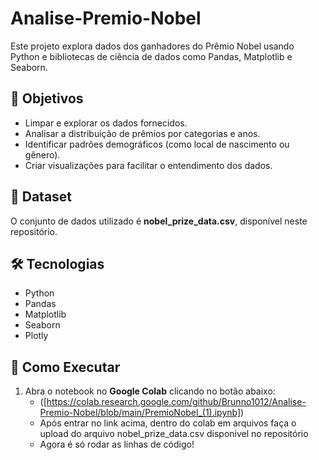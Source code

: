 # Analise-Premio-Nobel
Este projeto explora dados dos ganhadores do Prêmio Nobel usando Python e bibliotecas de ciência de dados como Pandas, Matplotlib e Seaborn.

## 🎯 Objetivos
- Limpar e explorar os dados fornecidos.
- Analisar a distribuição de prêmios por categorias e anos.
- Identificar padrões demográficos (como local de nascimento ou gênero).
- Criar visualizações para facilitar o entendimento dos dados.

## 📂 Dataset
O conjunto de dados utilizado é **nobel_prize_data.csv**, disponível neste repositório.

## 🛠 Tecnologias
- Python
- Pandas
- Matplotlib
- Seaborn
- Plotly

## 🚀 Como Executar
1. Abra o notebook no **Google Colab** clicando no botão abaixo:
   - ([https://colab.research.google.com/github/Brunno1012/Analise-Premio-Nobel/blob/main/PremioNobel_(1).ipynb])
   - Após entrar no link acima, dentro do colab em arquivos faça o upload do arquivo nobel_prize_data.csv disponivel no repositório
   - Agora é só rodar as linhas de código!
